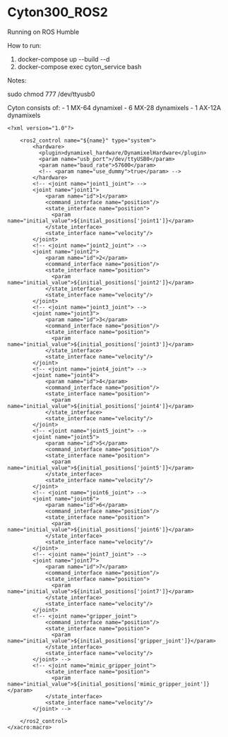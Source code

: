 # Cyton300_ROS2

Running on ROS Humble

How to run:
1. docker-compose up --build --d
2. docker-compose exec cyton_service bash

Notes:

sudo chmod 777 /dev/ttyusb0

Cyton consists of: 
    - 1 MX-64 dynamixel
    - 6 MX-28 dynamixels
    - 1 AX-12A dynamixels

    <?xml version="1.0"?>
<robot xmlns:xacro="http://www.ros.org/wiki/xacro">
    <xacro:macro name="cyton_ros2_control" params="name initial_positions_file">
        <xacro:property name="initial_positions" value="${load_yaml(initial_positions_file)['initial_positions']}"/>

        <ros2_control name="${name}" type="system">
            <hardware>
              <plugin>dynamixel_hardware/DynamixelHardware</plugin>
              <param name="usb_port">/dev/ttyUSB0</param>
              <param name="baud_rate">57600</param>
              <!-- <param name="use_dummy">true</param> -->
            </hardware>
            <!-- <joint name="joint1_joint"> -->
            <joint name="joint1">
                <param name="id">1</param>
                <command_interface name="position"/>
                <state_interface name="position">
                  <param name="initial_value">${initial_positions['joint1']}</param>
                </state_interface>
                <state_interface name="velocity"/>
            </joint>
            <!-- <joint name="joint2_joint"> -->
            <joint name="joint2">
                <param name="id">2</param>
                <command_interface name="position"/>
                <state_interface name="position">
                  <param name="initial_value">${initial_positions['joint2']}</param>
                </state_interface>
                <state_interface name="velocity"/>
            </joint>
            <!-- <joint name="joint3_joint"> -->
            <joint name="joint3">
                <param name="id">3</param>
                <command_interface name="position"/>
                <state_interface name="position">
                  <param name="initial_value">${initial_positions['joint3']}</param>
                </state_interface>
                <state_interface name="velocity"/>
            </joint>
            <!-- <joint name="joint4_joint"> -->
            <joint name="joint4">
                <param name="id">4</param>
                <command_interface name="position"/>
                <state_interface name="position">
                  <param name="initial_value">${initial_positions['joint4']}</param>
                </state_interface>
                <state_interface name="velocity"/>
            </joint>
            <!-- <joint name="joint5_joint"> -->
            <joint name="joint5">
                <param name="id">5</param>
                <command_interface name="position"/>
                <state_interface name="position">
                  <param name="initial_value">${initial_positions['joint5']}</param>
                </state_interface>
                <state_interface name="velocity"/>
            </joint>
            <!-- <joint name="joint6_joint"> -->
            <joint name="joint6">
                <param name="id">6</param>
                <command_interface name="position"/>
                <state_interface name="position">
                  <param name="initial_value">${initial_positions['joint6']}</param>
                </state_interface>
                <state_interface name="velocity"/>
            </joint>
            <!-- <joint name="joint7_joint"> -->
            <joint name="joint7">
                <param name="id">7</param>
                <command_interface name="position"/>
                <state_interface name="position">
                  <param name="initial_value">${initial_positions['joint7']}</param>
                </state_interface>
                <state_interface name="velocity"/>
            </joint>
            <!-- <joint name="gripper_joint">
                <command_interface name="position"/>
                <state_interface name="position">
                  <param name="initial_value">${initial_positions['gripper_joint']}</param>
                </state_interface>
                <state_interface name="velocity"/>
            </joint> -->
            <!-- <joint name="mimic_gripper_joint">
                <state_interface name="position">
                  <param name="initial_value">${initial_positions['mimic_gripper_joint']}</param>
                </state_interface>
                <state_interface name="velocity"/>
            </joint> -->

        </ros2_control>
    </xacro:macro>
</robot>
